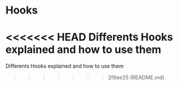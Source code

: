 # Hooks
<<<<<<< HEAD
Differents Hooks explained and how to use them
=======
Differents Hooks explained and how to use them
>>>>>>> 2f8ee25 (README.md)
